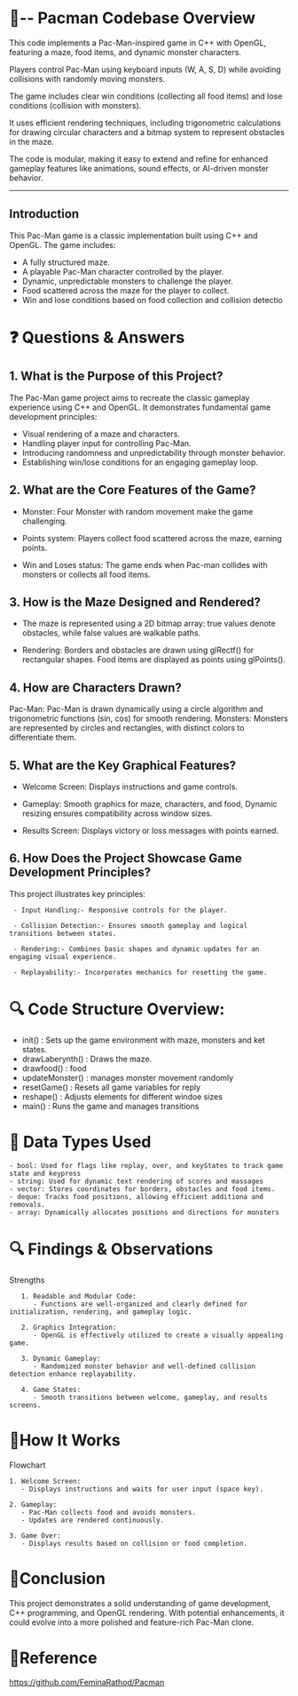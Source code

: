 # 📌-- Pacman Codebase Overview

This code implements a Pac-Man-inspired game in C++ with OpenGL, featuring a maze, food items, and dynamic monster characters.

Players control Pac-Man using keyboard inputs (W, A, S, D) while avoiding collisions with randomly moving monsters.

The game includes clear win conditions (collecting all food items) and lose conditions (collision with monsters).

It uses efficient rendering techniques, including trigonometric calculations for drawing circular characters and a bitmap system to represent obstacles in the maze.

The code is modular, making it easy to extend and refine for enhanced gameplay features like animations, sound effects, or AI-driven monster behavior.

---

## **Introduction**
This Pac-Man game is a classic implementation built using C++ and OpenGL. The game includes:
- A fully structured maze.
- A playable Pac-Man character controlled by the player.
- Dynamic, unpredictable monsters to challenge the player.
- Food scattered across the maze for the player to collect.
- Win and lose conditions based on food collection and collision detectio



# ❓ Questions & Answers
## 1. What is the Purpose of this Project?
   The Pac-Man game project aims to recreate the classic gameplay experience using C++ and OpenGL. It demonstrates fundamental game development principles:
   - Visual rendering of a maze and characters.
   - Handling player input for controlling Pac-Man.
   - Introducing randomness and unpredictability through monster behavior.
   - Establishing win/lose conditions for an engaging gameplay loop.
  
## 2. What are the Core Features of the Game?
   
   - Monster:
      Four Monster with random movement make the game challenging.
   
   - Points system:
       Players collect food scattered across the maze, earning points.
   
   - Win and Loses status:
        The game ends when Pac-man collides with monsters or collects all food items.

## 3. How is the Maze Designed and Rendered?

   - The maze is represented using a 2D bitmap array:
       true values denote obstacles, while false values are walkable paths.
   
   - Rendering:
       Borders and obstacles are drawn using glRectf() for rectangular shapes.
       Food items are displayed as points using glPoints().

## 4. How are Characters Drawn?
   
   Pac-Man:  Pac-Man is drawn dynamically using a circle algorithm and trigonometric functions (sin, cos) for smooth rendering.
   Monsters: Monsters are represented by circles and rectangles, with distinct colors to differentiate them.
   
## 5. What are the Key Graphical Features?
   
- Welcome Screen: Displays instructions and game controls.
  
- Gameplay: Smooth graphics for maze, characters, and food, Dynamic resizing ensures compatibility across window sizes.
  
- Results Screen: Displays victory or loss messages with points earned.

## 6. How Does the Project Showcase Game Development Principles?
   
   This project illustrates key principles:
    
     - Input Handling:- Responsive controls for the player.
     
     - Collision Detection:- Ensures smooth gameplay and logical transitions between states.
     
     - Rendering:- Combines basic shapes and dynamic updates for an engaging visual experience.
     
     - Replayability:- Incorporates mechanics for resetting the game.



# 🔍 Code Structure Overview:
- init() : Sets up the game environment with maze, monsters and ket states.
- drawLaberynth() : Draws the maze.
- drawfood() : food
- updateMonster() : manages monster movement randomly
- resetGame() : Resets all game variables for reply
- reshape() : Adjusts elements for different windoe sizes
- main() : Runs the game and manages transitions  


# 🧱 Data Types Used
    - bool: Used for flags like replay, over, and keyStates to track game state and keypress
    - string: Used for dynamic text rendering of scores and massages
    - vector: Stores coordinates for borders, obstacles and food items.
    - deque: Tracks food positions, allowing efficient additiona and removals.
    - array: Dynamically allocates positions and directions for monsters 



# 🔍 Findings & Observations

   Strengths 
       
       1. Readable and Modular Code:
          - Functions are well-organized and clearly defined for initialization, rendering, and gameplay logic.
       
       2. Graphics Integration:
          - OpenGL is effectively utilized to create a visually appealing game.
       
       3. Dynamic Gameplay:
          - Randomized monster behavior and well-defined collision detection enhance replayability.
       
       4. Game States:
          - Smooth transitions between welcome, gameplay, and results screens.

# 🚀How It Works

   Flowchart
    
    1. Welcome Screen:
       - Displays instructions and waits for user input (space key).
    
    2. Gameplay:
       - Pac-Man collects food and avoids monsters.
       - Updates are rendered continuously.
    
    3. Game Over:
       - Displays results based on collision or food completion.

# 🧱Conclusion
This project demonstrates a solid understanding of game development, C++ programming, and OpenGL rendering. With potential enhancements, it could evolve into a more polished and feature-rich Pac-Man clone.

# 🔗Reference
https://github.com/FeminaRathod/Pacman





















        
    




